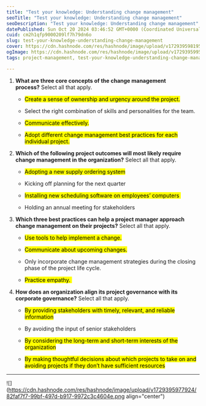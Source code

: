 ```yaml
---
title: "Test your knowledge: Understanding change management"
seoTitle: "Test your knowledge: Understanding change management"
seoDescription: "Test your knowledge: Understanding change management"
datePublished: Sun Oct 20 2024 03:46:52 GMT+0000 (Coordinated Universal Time)
cuid: cm2h1qfp9000209lf7h79dn6o
slug: test-your-knowledge-understanding-change-management
cover: https://cdn.hashnode.com/res/hashnode/image/upload/v1729395981957/85068749-4c3e-40e3-ab3c-6d28f0e1f758.png
ogImage: https://cdn.hashnode.com/res/hashnode/image/upload/v1729395995177/5df1b878-fb4c-4d26-98e1-7e0a59a63f08.png
tags: project-management, test-your-knowledge-understanding-change-management

---
```


1. **What are three core concepts of the change management process?** Select all that apply.
    
    * <mark>Create a sense of ownership and urgency around the project.</mark>
        
    * Select the right combination of skills and personalities for the team.
        
    * <mark>Communicate effectively.</mark>
        
    * <mark>Adopt different change management best practices for each individual project.</mark>
        
2. **Which of the following project outcomes will most likely require change management in the organization?** Select all that apply.
    
    * <mark>Adopting a new supply ordering system</mark>
        
    * Kicking off planning for the next quarter
        
    * <mark>Installing new scheduling software on employees’ computers&nbsp;</mark> 
        
    * Holding an annual meeting for stakeholders
        
3. **Which three best practices can help a project manager approach change management on their projects?** Select all that apply.
    
    * <mark>Use tools to help implement a change.</mark>
        
    * <mark>Communicate about upcoming changes.</mark>
        
    * Only incorporate change management strategies during the closing phase of the project life cycle.
        
    * <mark>Practice empathy.&nbsp;</mark> 
        
4. **How does an organization align its project governance with its corporate governance?** Select all that apply.
    
    * <mark>By providing stakeholders with timely, relevant, and reliable information</mark>
        
    * By avoiding the input of senior stakeholders
        
    * <mark>By considering the long-term and short-term interests of the organization</mark>
        
    * <mark>By making thoughtful decisions about which projects to take on and avoiding projects if they don’t have sufficient resources</mark>
        

---

![](https://cdn.hashnode.com/res/hashnode/image/upload/v1729395977924/82faf7f7-99bf-497d-b917-9972c3c4604e.png align="center")